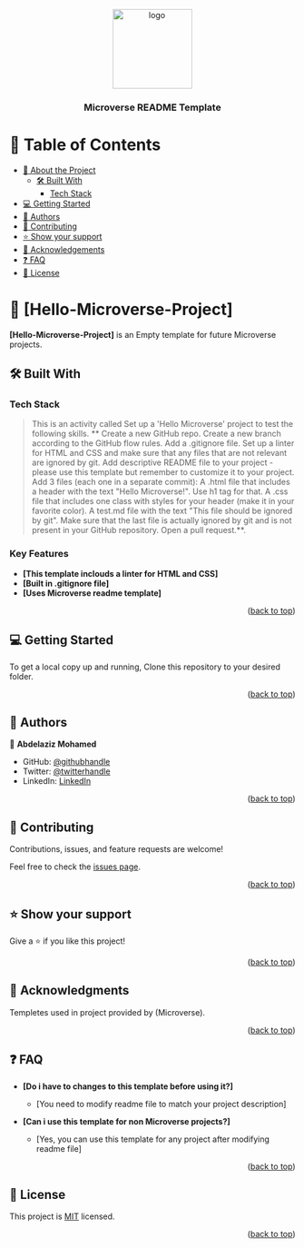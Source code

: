 <a name="readme-top"></a>

<div align="center">

  <img src="https://github.com/microverseinc/readme-template/blob/master/murple_logo.png" alt="logo" width="140"  height="auto" />
  <br/>

  <h3><b>Microverse README Template</b></h3>

</div>

<!-- TABLE OF CONTENTS -->

# 📗 Table of Contents

- [📖 About the Project](#about-project)
  - [🛠 Built With](#built-with)
    - [Tech Stack](#tech-stack)
- [💻 Getting Started](#getting-started)
- [👥 Authors](#authors)
- [🤝 Contributing](#contributing)
- [⭐️ Show your support](#support)
- [🙏 Acknowledgements](#acknowledgements)
- [❓ FAQ](#faq)
- [📝 License](#license)

<!-- PROJECT DESCRIPTION -->

# 📖 [Hello-Microverse-Project] <a name="about-project"></a>


**[Hello-Microverse-Project]** is an Empty template for future Microverse projects.

## 🛠 Built With <a name="built-with"></a>

### Tech Stack <a name="tech-stack"></a>

> This is an activity called Set up a 'Hello Microverse' project to test the following skills. ** Create a new GitHub repo. Create a new branch according to the GitHub flow rules. Add a .gitignore file. Set up a linter for HTML and CSS and make sure that any files that are not relevant are ignored by git. Add descriptive README file to your project - please use this template but remember to customize it to your project. Add 3 files (each one in a separate commit): A .html file that includes a header with the text "Hello Microverse!". Use h1 tag for that. A .css file that includes one class with styles for your header (make it in your favorite color). A test.md file with the text "This file should be ignored by git". Make sure that the last file is actually ignored by git and is not present in your GitHub repository. Open a pull request.**.


<!-- Features -->

### Key Features <a name="key-features"></a>


- **[This template inclouds a linter for HTML and CSS]**
- **[Built in .gitignore file]**
- **[Uses Microverse readme template]**

<p align="right">(<a href="#readme-top">back to top</a>)</p>

<!-- GETTING STARTED -->

## 💻 Getting Started <a name="getting-started"></a>

To get a local copy up and running, Clone this repository to your desired folder.


<p align="right">(<a href="#readme-top">back to top</a>)</p>

<!-- AUTHORS -->

## 👥 Authors <a name="authors"></a>



👤 **Abdelaziz Mohamed**

- GitHub: [@githubhandle](https://github.com/Abdelaziz-Ali)
- Twitter: [@twitterhandle](https://twitter.com/AbdelazizDV)
- LinkedIn: [LinkedIn](https://www.linkedin.com/in/abdelaziz-ali-dev)

<p align="right">(<a href="#readme-top">back to top</a>)</p>

<!-- CONTRIBUTING -->

## 🤝 Contributing <a name="contributing"></a>

Contributions, issues, and feature requests are welcome!

Feel free to check the [issues page](../../issues/).

<p align="right">(<a href="#readme-top">back to top</a>)</p>

<!-- SUPPORT -->

## ⭐️ Show your support <a name="support"></a>

Give a ⭐️ if you like this project!

<p align="right">(<a href="#readme-top">back to top</a>)</p>

<!-- ACKNOWLEDGEMENTS -->

## 🙏 Acknowledgments <a name="acknowledgements"></a>

Templetes used in project provided by (Microverse).

<p align="right">(<a href="#readme-top">back to top</a>)</p>

<!-- FAQ (optional) -->

## ❓ FAQ <a name="faq"></a>

- **[Do i have to changes to this template before using it?]**

  - [You need to modify readme file to match your project description]

- **[Can i use this template for non Microverse projects?]**

  - [Yes, you can use this template for any project after modifying readme file]

<p align="right">(<a href="#readme-top">back to top</a>)</p>

<!-- LICENSE -->

## 📝 License <a name="license"></a>

This project is [MIT](./LICENSE) licensed.

<p align="right">(<a href="#readme-top">back to top</a>)</p>
